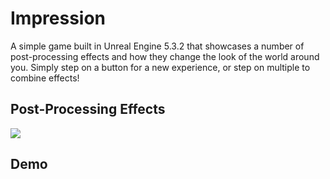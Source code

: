 # Impression
A simple game built in Unreal Engine 5.3.2 that showcases a number of post-processing effects and how they change the look of the world around you. Simply step on a button for a new experience, or step on multiple to combine effects!

## Post-Processing Effects
![](https://github.com/cbates006/Impression/blob/main/Screenshot%202025-05-25%20214747.png)

## Demo

